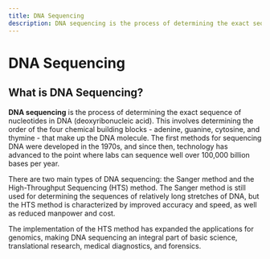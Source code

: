 ```yaml
---
title: DNA Sequencing
description: DNA sequencing is the process of determining the exact sequence of nucleotides in DNA (deoxyribonucleic acid). This involves determining the order of the four chemical building blocks - adenine, guanine, cytosine, and thymine - that make up the DNA molecule.
---
```


# DNA Sequencing

## What is DNA Sequencing?

**DNA sequencing** is the process of determining the exact sequence of nucleotides in DNA (deoxyribonucleic acid). This involves determining the order of the four chemical building blocks - adenine, guanine, cytosine, and thymine - that make up the DNA molecule. The first methods for sequencing DNA were developed in the 1970s, and since then, technology has advanced to the point where labs can sequence well over 100,000 billion bases per year.

There are two main types of DNA sequencing: the Sanger method and the High-Throughput Sequencing (HTS) method. The Sanger method is still used for determining the sequences of relatively long stretches of DNA, but the HTS method is characterized by improved accuracy and speed, as well as reduced manpower and cost.

The implementation of the HTS method has expanded the applications for genomics, making DNA sequencing an integral part of basic science, translational research, medical diagnostics, and forensics.
